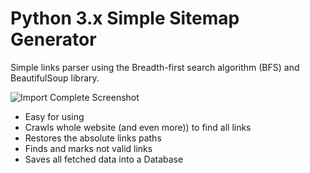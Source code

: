 Python 3.x Simple Sitemap Generator
==========

Simple links parser using the Breadth-first search algorithm (BFS) and BeautifulSoup library.

![Import Complete Screenshot](http://makelink.com/public_html/img/Animated_BFS.gif)

- Easy for using
- Crawls whole website (and even more)) to find all links
- Restores the absolute links paths
- Finds and marks not valid links
- Saves all fetched data into a Database


